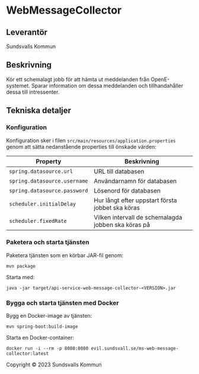 # WebMessageCollector

## Leverantör
Sundsvalls Kommun

## Beskrivning
Kör ett schemalagt jobb för att hämta ut meddelanden från OpenE-systemet. Sparar information om
dessa meddelanden och tillhandahåller dessa till intressenter.


## Tekniska detaljer

### Konfiguration

Konfiguration sker i filen `src/main/resources/application.properties` genom att sätta nedanstående properties till önskade värden:


|Property|Beskrivning|
|---|---|
|`spring.datasource.url`| URL till databasen
|`spring.datasource.username`| Användarnamn för databasen
|`spring.datasource.password`| Lösenord för databasen
|`scheduler.initialDelay`| Hur långt efter uppstart första jobbet ska köras
|`scheduler.fixedRate`| Vilken intervall de schemalagda jobben ska köras på

### Paketera och starta tjänsten

Paketera tjänsten som en körbar JAR-fil genom:

```
mvn package
```

Starta med:

```
java -jar target/api-service-web-message-collector-<VERSION>.jar
```

### Bygga och starta tjänsten med Docker

Bygg en Docker-image av tjänsten:

```
mvn spring-boot:build-image
```

Starta en Docker-container:

```
docker run -i --rm -p 8080:8080 evil.sundsvall.se/ms-web-message-collector:latest
```


Copyright &copy; 2023 Sundsvalls Kommun
